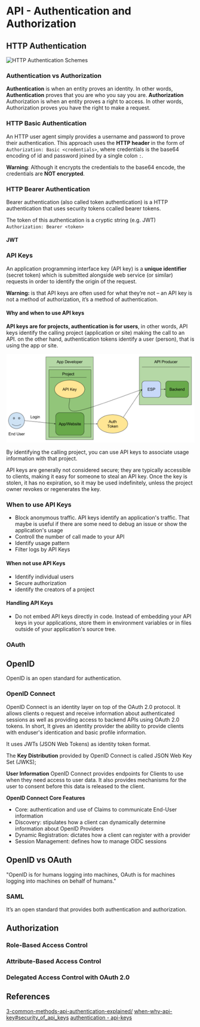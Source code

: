 # API - Authentication and Authorization



## HTTP Authentication
![HTTP Authentication Schemes](Resources/http-authentication-schemes.png)

### Authentication vs Authorization
**Authentication** is when an entity proves an identity. In other words, **Authentication** proves that you are who you say you are.
**Authorization** Authorization is when an entity proves a right to access. In other words, Authorization proves you have the right to make a request. 

### HTTP Basic Authentication
An HTTP user agent simply provides a username and password to prove their authentication. This approach uses the **HTTP header** in the form of `Authorization: Basic <credentials>`, where credentials is the base64 encoding of id and password joined by a single colon `:`. 

**Warning**: Although it encrypts the credentials to the base64 encode, the credentials are **NOT encrypted**.

### HTTP Bearer Authentication
Bearer authentication (also called token authentication) is a HTTP authentication that uses security tokens ccalled bearer tokens.

The token of this authentication is a cryptic string (e.g. JWT)
`Authorization: Bearer <token>`

#### JWT

### API Keys
An application programming interface key (API key) is a **unique identifier** (secret token) which is submitted alongside web service (or similar) requests in order to identify the origin of the request. 

**Warning:** is that API keys are often used for what they’re not – an API key is not a method of authorization, it’s a method of authentication. 

#### Why and when to use API keys
**API keys are for projects, authentication is for users**, in other words, API keys identify the calling project (application or site) making the call to an API. on the other hand, authentication tokens identify a user (person), that is using the app or site.

![Abstract Protocol Flow](Resources/api_keys_overview.png)

By identifying the calling project, you can use API keys to associate usage information with that project.

API keys are generally not considered secure; they are typically accessible to clients, making it easy for someone to steal an API key. Once the key is stolen, it has no expiration, so it may be used indefinitely, unless the project owner revokes or regenerates the key.

### When to use API Keys
* Block anonymous traffic. API keys identify an application's traffic. That maybe is useful if there are some need to debug an issue or show the application's usage
* Controll the number of call made to your API
* Identify usage pattern
* Filter logs by API Keys

#### When not use API Keys
* Identify individual users
* Secure authorization
* identify the creators of a project

#### Handling API Keys
* Do not embed API keys directly in code. Instead of embedding your API keys in your applications, store them in environment variables or in files outside of your application's source tree.


### OAuth

## OpenID
OpenID is an open standard for authentication. 

### OpenID Connect 
OpenID Connect is an identity layer on top of the OAuth 2.0 protocol. It allows clients o request and receive information about authenticated sessions as well as providing access to backend APIs using OAuth 2.0 tokens. In short, It gives an identity provider the ability to provide clients with enduser's identication and basic profile information.

 It uses JWTs (JSON Web Tokens) as identity token format.

The **Key Distribution** provided by OpenID Connect is called JSON Web Key Set (JWKS);

**User Information**
OpenID Connect provides endpoints for Clients to use when they need access to user data. It also provides mechanisms for the user to consent before this data is released to the client.

**OpenID Connect Core Features**
-   Core: authentication and use of Claims to communicate End-User information
-   Discovery: stipulates how a client can dynamically determine information about OpenID Providers
-   Dynamic Registration: dictates how a client can register with a provider
-   Session Management: defines how to manage OIDC sessions

## OpenID vs OAuth
"OpenID is for humans logging into machines, OAuth is for machines logging into machines on behalf of humans."

### SAML
It’s an open standard that provides both authentication and authorization.



## Authorization
### Role-Based Access Control
### Attribute-Based Access Control
### Delegated Access Control with OAuth 2.0



## References
[3-common-methods-api-authentication-explained/](https://nordicapis.com/3-common-methods-api-authentication-explained/)
[when-why-api-key#security_of_api_keys](https://cloud.google.com/endpoints/docs/openapi/when-why-api-key#security_of_api_keys)
[authentication - api-keys](https://cloud.google.com/docs/authentication/api-keys)






